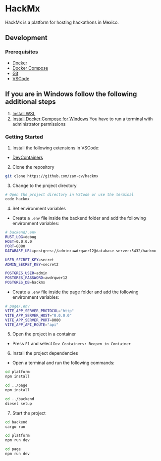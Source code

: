 # HackMx

HackMx is a platform for hosting hackathons in Mexico.

## Development

### Prerequisites

- [Docker](https://docs.docker.com/engine/install/)
- [Docker Compose](https://docs.docker.com/compose/install/)
- [Git](https://git-scm.com/downloads)
- [VSCode](https://code.visualstudio.com/download)

## If you are in Windows follow the following additional steps

1. [Install WSL](https://learn.microsoft.com/es-es/windows/wsl/install/)
2. [Install Docker Compose for Windows](https://www.ionos.com/digitalguide/server/configuration/install-docker-compose-on-windows/) You have to run a terminal with administrator permissions

### Getting Started

1. Install the following extensions in VSCode:

- [DevContainers](https://marketplace.visualstudio.com/items?itemName=ms-vscode-remote.remote-containers)

2. Clone the repository

```bash
git clone https://github.com/zam-cv/hackmx
```

3. Change to the project directory

```bash
# Open the project directory in VSCode or use the terminal
code hackmx
```

4. Set environment variables

- Create a `.env` file inside the backend folder and add the following environment variables:

```bash
# backend/.env
RUST_LOG=debug
HOST=0.0.0.0
PORT=8080
DATABASE_URL=postgres://admin:awdrqwer12@database-server:5432/hackmx

USER_SECRET_KEY=secret
ADMIN_SECRET_KEY=secret2

POSTGRES_USER=admin
POSTGRES_PASSWORD=awdrqwer12
POSTGRES_DB=hackmx
```

- Create a `.env` file inside the page folder and add the following environment variables:

```bash
# page/.env
VITE_APP_SERVER_PROTOCOL="http"
VITE_APP_SERVER_HOST="0.0.0.0"
VITE_APP_SERVER_PORT=8080
VITE_APP_API_ROUTE="api"
```

5. Open the project in a container

- Press `F1` and select `Dev Containers: Reopen in Container`

6. Install the project dependencies

- Open a terminal and run the following commands:

```bash
cd platform
npm install

cd ../page
npm install

cd ../backend
diesel setup
```

7. Start the project

```bash
cd backend
cargo run
```

```bash
cd platform
npm run dev
```

```bash
cd page
npm run dev
```

